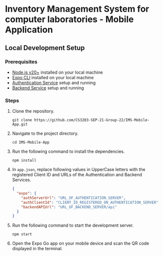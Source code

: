 # Inventory Management System for computer laboratories - Mobile Application

## Local Development Setup

### Prerequisites

- [Node.js v20+](https://nodejs.org/en/download/) installed on your local machine
- [Expo CLI](https://docs.expo.dev/get-started/installation/) installed on your local machine
- [Authentication Service](https://github.com/CS3203-SEP-21-Group-22/authentication-server) setup and running
- [Backend Service](https://github.com/CS3203-SEP-21-Group-22/IMS-Backend) setup and running

### Steps

1. Clone the repository.

   ```
   git clone https://github.com/CS3203-SEP-21-Group-22/IMS-Mobile-App.git
   ```

2. Navigate to the project directory.

   ```
   cd IMS-Mobile-App
   ```

3. Run the following command to install the dependencies.

   ```
   npm install
   ```

4. In `app.json`, replace following values in UpperCase letters with the registered Client ID and URLs of the Authentication and Backend Services.

   ```json
   {
     "expo": {
       "authServerUrl": "URL_OF_AUTHENTICATION_SERVER",
       "authClientId": "CLIENT_ID_REGISTERED_ON_AUTHENTICATION_SERVER",
       "backendAPIUrl": "URL_OF_BACKEND_SERVER/api"
     }
   }
   ```

5. Run the following command to start the development server.

   ```
   npm start
   ```

6. Open the Expo Go app on your mobile device and scan the QR code displayed in the terminal.

